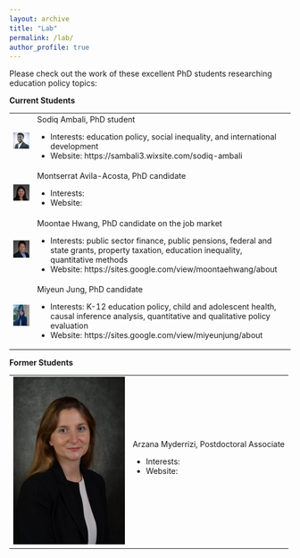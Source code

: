 ```yaml
---
layout: archive
title: "Lab"
permalink: /lab/
author_profile: true
---
```


Please check out the work of these excellent PhD students researching education policy topics:

<b>Current Students</b>

<table>
	<tr>
		<td><img src="/images/Sodiq_Ph.JPG"  width="200">
		</td>
		<td>Sodiq Ambali, PhD student
		<ul>
			<li>Interests: education policy, social inequality, and international development</li>
			<li>Website: https://sambali3.wixsite.com/sodiq-ambali</li>
		</ul></td>
	</tr>
	<tr>
		<td><img src="/images/avilaacosta-m.jpg"  width="200">
		</td>
		<td>
		Montserrat Avila-Acosta, PhD candidate<ul>
			<li>Interests:</li>
			<li>Website:</li>
		</ul></td>
	</tr>
	<tr>
		<td><img src="/images/moontae_hwang.png"  width="200">
		</td>
		<td>Moontae Hwang, PhD candidate on the job market
		<ul>
			<li>Interests: public sector finance, public pensions, federal and state grants, property taxation, education inequality, quantitative methods</li>
			<li>Website: https://sites.google.com/view/moontaehwang/about</li>
		</ul></td>
	</tr>
	<tr>
		<td><img src="/images/miyeunjung_photo.JPG"  width="200">
		</td>
		<td>Miyeun Jung, PhD candidate<ul>
			<li>Interests: K-12 education policy, child and adolescent health, causal inference analysis, quantitative and qualitative policy evaluation</li>
			<li>Website: https://sites.google.com/view/miyeunjung/about</li>
		</ul></td>
	</tr>	
</table>	


<b>Former Students</b>

<table>
	<tr>
		<td><img src="/images/arzana_myderrizi.jpg"  width="200">
		</td>
		<td>Arzana Myderrizi, Postdoctoral Associate<ul>
			<li>Interests:</li>
			<li>Website:</li>
		</ul></td>
	</tr>
</table>
